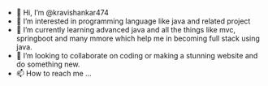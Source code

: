 - 👋 Hi, I’m @kravishankar474
- 👀 I’m interested in programming language like java and related project
- 🌱 I’m currently learning advanced java and all the things like mvc, springboot and many mmore which help me in becoming full stack using java.
- 💞️ I’m looking to collaborate on coding or making a stunning website and do something new.
- 📫 How to reach me ...

<!---
kravishankar474/kravishankar474 is a ✨ special ✨ repository because its `README.md` (this file) appears on your GitHub profile.
You can click the Preview link to take a look at your changes.
--->
